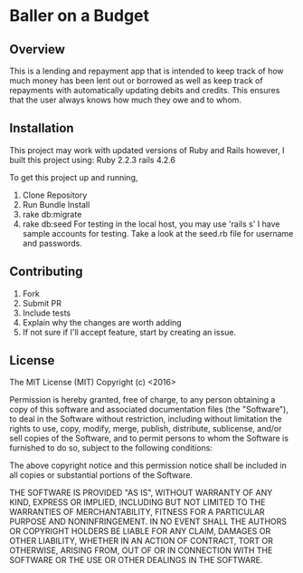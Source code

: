 # Baller on a Budget

## Overview

This is a lending and repayment app that is intended to keep track of how much money has been lent out or borrowed as well as keep track of repayments with automatically updating debits and credits.
This ensures that the user always knows how much they owe and to whom.

## Installation


This project may work with updated versions of Ruby and Rails however, I built this project using:
Ruby 2.2.3
rails 4.2.6

To get this project up and running,
  1. Clone Repository
  2. Run Bundle Install
  3. rake db:migrate
  4. rake db:seed
For testing in the local host, you may use 'rails s'
I have sample accounts for testing. Take a look at the seed.rb file for username and passwords.  


## Contributing
  1. Fork
  2. Submit PR
  3. Include tests
  4. Explain why the changes are worth adding
  5. If not sure if I'll accept feature, start by creating an issue.

## License

The MIT License (MIT)
Copyright (c) <2016>

Permission is hereby granted, free of charge, to any person obtaining a copy of this software and associated documentation files (the "Software"), to deal in the Software without restriction, including without limitation the rights to use, copy, modify, merge, publish, distribute, sublicense, and/or sell copies of the Software, and to permit persons to whom the Software is furnished to do so, subject to the following conditions:

The above copyright notice and this permission notice shall be included in all copies or substantial portions of the Software.

THE SOFTWARE IS PROVIDED "AS IS", WITHOUT WARRANTY OF ANY KIND, EXPRESS OR IMPLIED, INCLUDING BUT NOT LIMITED TO THE WARRANTIES OF MERCHANTABILITY, FITNESS FOR A PARTICULAR PURPOSE AND NONINFRINGEMENT. IN NO EVENT SHALL THE AUTHORS OR COPYRIGHT HOLDERS BE LIABLE FOR ANY CLAIM, DAMAGES OR OTHER LIABILITY, WHETHER IN AN ACTION OF CONTRACT, TORT OR OTHERWISE, ARISING FROM, OUT OF OR IN CONNECTION WITH THE SOFTWARE OR THE USE OR OTHER DEALINGS IN THE SOFTWARE.
